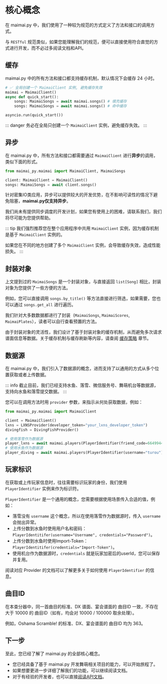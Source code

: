 # 核心概念

在 maimai.py 中，我们使用了一种较为规范的方式定义了方法和接口的调用方式。

与 `RESTful` 规范类似，如果您能理解我们的规范，便可以直接使用符合直觉的方式进行开发，而不必过多阅读文档和API。

## 缓存

maimai.py 中的所有方法和接口都支持缓存机制，默认情况下会缓存 24 小时。

```python
# ✅ 全局创建一个 MaimaiClient 实例, 避免缓存失效
maimai = MaimaiClient()
async def quick_start():
    songs: MaimaiSongs = await maimai.songs() # 填充缓存
    songs: MaimaiSongs = await maimai.songs() # 命中缓存

asyncio.run(quick_start())
```

::: danger
务必在全局只创建一个 `MaimaiClient` 实例，避免缓存失效。
:::

## 异步

在 maimai.py 中，所有方法和接口都需要通过 `MaimaiClient` 进行**异步**的调用，类似下面的形式。

```python
from maimai_py.maimai import MaimaiClient, MaimaiSongs

client: MaimaiClient = MaimaiClient()
songs: MaimaiSongs = await client.songs()
```

针对密集IO类应用，异步可以提供较大的开发优势，在不影响可读性的情况下避免阻塞，**maimai.py仅支持异步**。

我们尚未有提供同步调度的开发计划，如果您有使用上的困难，请联系我们，我们将尽可能为您提供帮助。

::: tip
我们强烈推荐您在整个应用程序中共用 `MaimaiClient` 实例，因为缓存机制是基于 `MaimaiClient` 实例的。

如果您在不同的地方创建了多个 `MaimaiClient` 实例，会导致缓存失效，造成性能损失。
:::

## 封装对象

上文提到过的 `MaimaiSongs` 是一个封装对象，与直接返回 `list[Song]` 相比，封装对象为您提供了一些方便的方法。

例如，您可以直接调用 `songs.by_title()` 等方法直接进行筛选，如果需要，您也可以通过 `songs.get_all` 进行遍历。

我们针对大多数数据都进行了封装（`MaimaiSongs`, `MaimaiScores`, `MaimaiPlates`），读者可以自行查看预置的方法。

由于封装对象的灵活性，我们设计了基于封装对象的缓存机制，从而避免多次请求谱面信息等数据。关于缓存机制与缓存刷新等内容，请查阅 [缓存策略](./caches.md) 章节。

## 数据源

在 maimai.py 中，我们引入了数据源的概念，进而支持了以通用的方式从多个位置获取或者上传数据。

::: info
截止目前，我们已经支持水鱼、落雪、微信服务号、舞萌机台等数据源，支持向水鱼和落雪提交数据。
:::

您可以在调用方法时用 `provider` 参数，来指示从何处获取数据，例如：

```python
from maimai_py.maimai import MaimaiClient

client = MaimaiClient()
lxns = LXNSProvider(developer_token="your_lxns_developer_token")
divingfish = DivingFishProvider()

# 使用落雪作为数据源
player_lxns = await maimai.players(PlayerIdentifier(friend_code=664994421382429), provider=lxns)
# 使用水鱼作为数据源
player_diving = await maimai.players(PlayerIdentifier(username="turou"), provider=divingfish)
```

## 玩家标识

在获取或上传玩家信息时，往往需要标识玩家的身份，我们使用 `PlayerIdentifier` 实例来作为标识符。

`PlayerIdentifier` 是一个通用的概念，您需要根据使用场景传入合适的值，例如：

- 落雪没有 `username` 这个概念，所以在使用落雪作为数据源时，传入 `username` 会抛出异常。
- 上传分数到水鱼时使用用户名和密码：`PlayerIdentitifer(username="Username", credentials="Password")`。
- 上传分数到水鱼时使用Import-Token：`PlayerIdentitifer(credentials="Import-Token")`。
- 使用机台作为数据源时，`credentials` 就是玩家加密后的userId，您可以保存并复用。

阅读对应 Provider 的文档可以了解更多关于如何使用 `PlayerIdentifier` 的信息。

## 曲目ID

在本查分器中，同一首曲目的标准、DX 谱面、宴会谱面的 曲目ID 一致，不存在大于 10000 的 曲目ID（如有，均会对 10000 / 100000 取余处理）。

例如，Oshama Scramble! 的标准、DX、宴会谱面的 曲目ID 均为 363。

## 下一步

至此，您已经了解了 maimai.py 的全部核心概念。

- 您已经具备了基于 maimai.py 开发舞萌相关项目的能力，可以开始旅程了。
- 如果想要更进一步详细了解我们的功能，可以继续阅读文档。
- 对于有经验的开发者，也可以直接[阅读API文档](https://api.maimai.turou.fun/maimai_py)。
